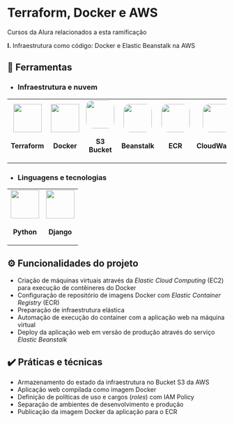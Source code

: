 # Terraform, Docker e AWS

Cursos da Alura relacionados a esta ramificação

**I.** Infraestrutura como código: Docker e Elastic Beanstalk na AWS

## 🔧 Ferramentas

<div>
  <table>

  * ### Infraestrutura e nuvem
    <tr>
      <td align="center">
        <img src="https://res.cloudinary.com/tommello/image/upload/v1687709304/Github/Profile%20Markdown/iconizer-terraform-original_vl0ivu.svg" width="65px"/>
        <sub>
          <b>
            <h3>Terraform</h3>
          </b>
        </sub>
      </td>
      <td align="center">
        <img src="https://skillicons.dev/icons?i=docker" width="65px"/>
        <sub>
          <b>
            <h3>Docker</h3>
          </b>
        </sub>
      </td>
      <td align="center">
        <img src="https://dqw5z6tkg7aeo.cloudfront.net/icon/c0828e0381730befd1f7a025057c74fb-43acc0496e64afba82dbc9ab774dc622.svg" style="border-radius: 15px" width="65px"/>
        <sub>
          <b>
            <h3>S3 Bucket</h3>
          </b>
        </sub>
      </td>
      <td align="center">
        <img src="https://dqw5z6tkg7aeo.cloudfront.net/icon/d43b67a293d39d11b046bd1813c804cb-4bc0ce71c93950e1ad695b25a4f1d4b5.svg" style="border-radius: 15px" width="65px"/>
        <sub>
          <b>
            <h3>Beanstalk</h3>
          </b>
        </sub>
      </td>
      <td align="center">
        <img src="https://dqw5z6tkg7aeo.cloudfront.net/icon/de7db04805a33606a40b897578543648-c0174badf433f1e0148e43426ae8e43a.svg" style="border-radius: 15px" width="65px"/>
        <sub>
          <b>
            <h3>ECR</h3>
          </b>
        </sub>
      </td>
      <td align="center">
        <img src="https://dqw5z6tkg7aeo.cloudfront.net/icon/8f57ebd825a828e205b2dde223ba17e4-6af63a22dc297f8041286760ee8cd2c9.svg" style="border-radius: 15px" width="65px"/>
        <sub>
          <b>
            <h3>CloudWatch</h3>
          </b>
        </sub>
      </td>
    </tr>
  </table>

  <table>
  
  * ### Linguagens e tecnologias
    <tr>
      <td align="center">
        <img src="https://skillicons.dev/icons?i=py" width="65px"/>
        <sub>
          <b>
            <h3>Python</h3>
          </b>
        </sub>
      </td>
      <td align="center">
        <img src="https://skillicons.dev/icons?i=django" width="65px"/>
        <sub>
          <b>
            <h3>Django</h3>
          </b>
        </sub>
      </td>
    </tr>
  </table>
</div>

## ⚙️ Funcionalidades do projeto

- Criação de máquinas virtuais através da *Elastic Cloud Computing* (EC2) para execução de contêineres do Docker
- Configuração de repositório de imagens Docker com *Elastic Container Registry* (ECR)
- Preparação de infraestrutura elástica
- Automação de execução do container com a aplicação web na máquina virtual
- Deploy da aplicação web em versão de produção através do serviço *Elastic Beanstalk*

## ✔️ Práticas e técnicas

- Armazenamento do estado da infraestrutura no Bucket S3 da AWS
- Aplicação web compilada como imagem Docker
- Definição de políticas de uso e cargos (*roles*) com IAM Policy
- Separação de ambientes de desenvolvimento e produção
- Publicação da imagem Docker da aplicação para o ECR
